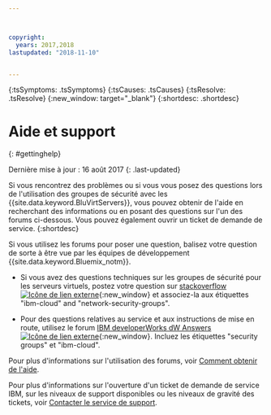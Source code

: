 ```yaml
---



copyright:
  years: 2017,2018
lastupdated: "2018-11-10"


---
```


{:tsSymptoms: .tsSymptoms} 
{:tsCauses: .tsCauses} 
{:tsResolve: .tsResolve} 
{:new_window: target="_blank"}
{:shortdesc: .shortdesc}

# Aide et support 
{: #gettinghelp}

Dernière mise à jour : 16 août 2017
{: .last-updated}

Si vous rencontrez des problèmes ou si vous vous posez des questions lors de l'utilisation des groupes de sécurité avec les {{site.data.keyword.BluVirtServers}}, vous pouvez obtenir de l'aide en recherchant des informations ou en posant des questions sur l'un des forums ci-dessous. Vous pouvez également ouvrir un ticket de demande de service.
{:shortdesc}

Si vous utilisez les forums pour poser une question, balisez votre question de sorte à être vue par les équipes de développement {{site.data.keyword.Bluemix_notm}}.
<!--Insert the appropriate Stack Overflow tag for your service for <block-storage> in URL and text below:  -->
* Si vous avez des questions techniques sur les groupes de sécurité pour les serveurs virtuels, postez votre question sur [stackoverflow![Icône de lien externe](../../icons/launch-glyph.svg "Icône de lien externe")](https://stackoverflow.com/search?q=network-security-groups+ibm-cloud){:new_window} et associez-la aux étiquettes "ibm-cloud" and "network-security-groups".
<!--Insert the appropriate dW Answers tag for your service for <service_keyword> in URL below:  -->
* Pour des questions relatives au service et aux instructions de mise en route, utilisez le forum [IBM developerWorks dW Answers ![Icône de lien externe](../../icons/launch-glyph.svg "Icône de lien externe")](https://developer.ibm.com/answers/topics/security%20groups.html?smartspace=ibm-cloud){:new_window}. Incluez les étiquettes "security groups" et "ibm-cloud".

Pour plus d'informations sur l'utilisation des forums, voir [Comment obtenir de l'aide](/docs/support/index.html#getting-help).

Pour plus d'informations sur l'ouverture d'un ticket de demande de service IBM, sur les niveaux de support disponibles ou les niveaux de gravité des tickets, voir [Contacter le service de support](/docs/support/index.html#contacting-support).


